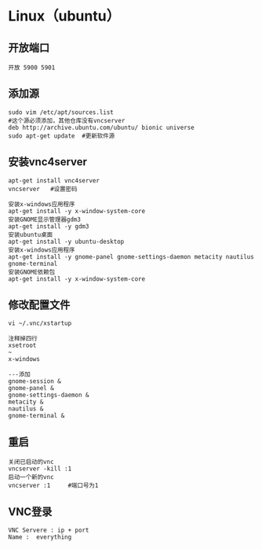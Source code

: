 # Linux（ubuntu）

## 开放端口

```
开放 5900 5901
```

## 添加源

```
sudo vim /etc/apt/sources.list
#这个源必须添加，其他仓库没有vncserver
deb http://archive.ubuntu.com/ubuntu/ bionic universe
sudo apt-get update  #更新软件源
```

## 安装vnc4server

```
apt-get install vnc4server
vncserver   #设置密码
```

```
安装x-windows应用程序
apt-get install -y x-window-system-core
安装GNOME显示管理器gdm3
apt-get install -y gdm3
安装ubuntu桌面
apt-get install -y ubuntu-desktop
安装x-windows应用程序
apt-get install -y gnome-panel gnome-settings-daemon metacity nautilus gnome-terminal
安装GNOME依赖包
apt-get install -y x-window-system-core
```

## 修改配置文件

```
vi ~/.vnc/xstartup

注释掉四行
xsetroot
~
x-windows

---添加
gnome-session &
gnome-panel &
gnome-settings-daemon &
metacity &
nautilus &
gnome-terminal &
```

## 重启

```
关闭已启动的vnc
vncserver -kill :1
启动一个新的vnc
vncserver :1     #端口号为1
```

## VNC登录

```
VNC Servere : ip + port
Name :  everything
```

